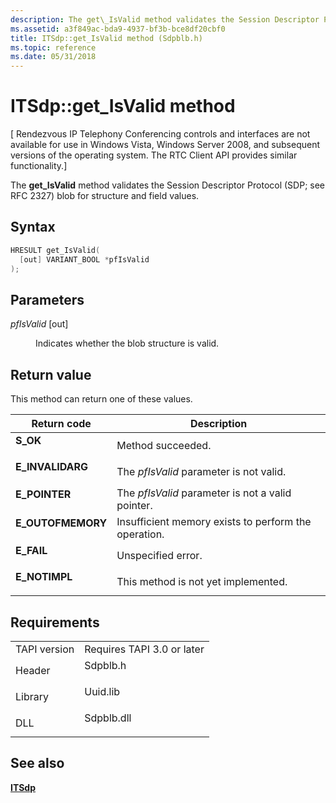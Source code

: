 ```yaml
---
description: The get\_IsValid method validates the Session Descriptor Protocol (SDP; see RFC 2327) blob for structure and field values.
ms.assetid: a3f849ac-bda9-4937-bf3b-bce8df20cbf0
title: ITSdp::get_IsValid method (Sdpblb.h)
ms.topic: reference
ms.date: 05/31/2018
---
```


# ITSdp::get\_IsValid method

\[ Rendezvous IP Telephony Conferencing controls and interfaces are not available for use in Windows Vista, Windows Server 2008, and subsequent versions of the operating system. The RTC Client API provides similar functionality.\]

The **get\_IsValid** method validates the Session Descriptor Protocol (SDP; see RFC 2327) blob for structure and field values.

## Syntax


```C++
HRESULT get_IsValid(
  [out] VARIANT_BOOL *pfIsValid
);
```



## Parameters

<dl> <dt>

*pfIsValid* \[out\]
</dt> <dd>

Indicates whether the blob structure is valid.

</dd> </dl>

## Return value

This method can return one of these values.



| Return code                                                                                   | Description                                                     |
|-----------------------------------------------------------------------------------------------|-----------------------------------------------------------------|
| <dl> <dt>**S\_OK**</dt> </dl>          | Method succeeded.<br/>                                    |
| <dl> <dt>**E\_INVALIDARG**</dt> </dl>  | The *pfIsValid* parameter is not valid.<br/>              |
| <dl> <dt>**E\_POINTER**</dt> </dl>     | The *pfIsValid* parameter is not a valid pointer.<br/>    |
| <dl> <dt>**E\_OUTOFMEMORY**</dt> </dl> | Insufficient memory exists to perform the operation.<br/> |
| <dl> <dt>**E\_FAIL**</dt> </dl>        | Unspecified error.<br/>                                   |
| <dl> <dt>**E\_NOTIMPL**</dt> </dl>     | This method is not yet implemented.<br/>                  |



 

## Requirements



|                         |                                                                                       |
|-------------------------|---------------------------------------------------------------------------------------|
| TAPI version<br/> | Requires TAPI 3.0 or later<br/>                                                 |
| Header<br/>       | <dl> <dt>Sdpblb.h</dt> </dl>   |
| Library<br/>      | <dl> <dt>Uuid.lib</dt> </dl>   |
| DLL<br/>          | <dl> <dt>Sdpblb.dll</dt> </dl> |



## See also

<dl> <dt>

[**ITSdp**](itsdp.md)
</dt> </dl>

 

 




